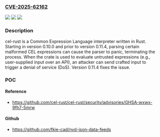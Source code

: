### [CVE-2025-62162](https://cve.mitre.org/cgi-bin/cvename.cgi?name=CVE-2025-62162)
![](https://img.shields.io/static/v1?label=Product&message=cel-rust&color=blue)
![](https://img.shields.io/static/v1?label=Version&message=%3E%3D%200.10.0%2C%20%3C%200.11.4%20&color=brightgreen)
![](https://img.shields.io/static/v1?label=Vulnerability&message=CWE-20%3A%20Improper%20Input%20Validation&color=brightgreen)

### Description

cel-rust is a Common Expression Language interpreter written in Rust. Starting in version 0.10.0 and prior to version 0.11.4, parsing certain malformed CEL expressions can cause the parser to panic, terminating the process. When the crate is used to evaluate untrusted expressions (e.g., user-supplied input over an API), an attacker can send crafted input to trigger a denial of service (DoS). Version 0.11.4 fixes the issue.

### POC

#### Reference
- https://github.com/cel-rust/cel-rust/security/advisories/GHSA-wxwx-9fh7-5mrw

#### Github
- https://github.com/fkie-cad/nvd-json-data-feeds

